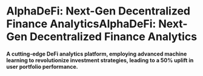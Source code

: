 # AlphaDeFi: Next-Gen Decentralized Finance AnalyticsAlphaDeFi: Next-Gen Decentralized Finance Analytics
 
#### A cutting-edge DeFi analytics platform, employing advanced machine learning to revolutionize investment strategies, leading to a 50% uplift in user portfolio performance.
